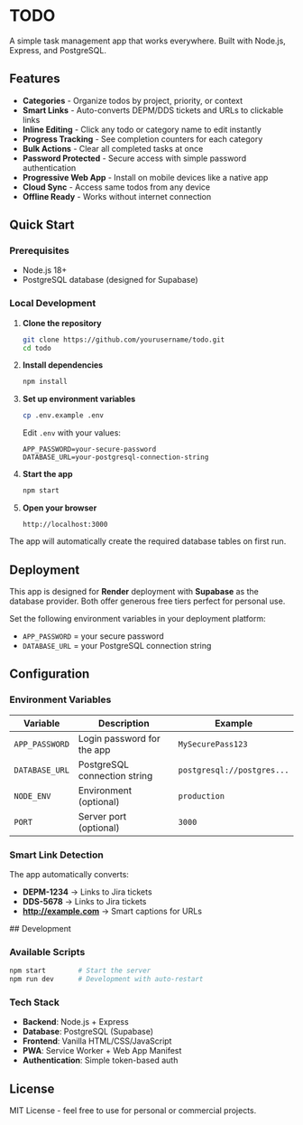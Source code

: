 # TODO

A simple task management app that works everywhere. Built with Node.js, Express, and PostgreSQL.

## Features

- **Categories** - Organize todos by project, priority, or context
- **Smart Links** - Auto-converts DEPM/DDS tickets and URLs to clickable links  
- **Inline Editing** - Click any todo or category name to edit instantly
- **Progress Tracking** - See completion counters for each category
- **Bulk Actions** - Clear all completed tasks at once
- **Password Protected** - Secure access with simple password authentication
- **Progressive Web App** - Install on mobile devices like a native app
- **Cloud Sync** - Access same todos from any device
- **Offline Ready** - Works without internet connection

## Quick Start

### Prerequisites
- Node.js 18+ 
- PostgreSQL database (designed for Supabase)

### Local Development

1. **Clone the repository**
   ```bash
   git clone https://github.com/yourusername/todo.git
   cd todo
   ```

2. **Install dependencies**
   ```bash
   npm install
   ```

3. **Set up environment variables**
   ```bash
   cp .env.example .env
   ```
   
   Edit `.env` with your values:
   ```env
   APP_PASSWORD=your-secure-password
   DATABASE_URL=your-postgresql-connection-string
   ```

4. **Start the app**
   ```bash
   npm start
   ```

5. **Open your browser**
   ```
   http://localhost:3000
   ```

The app will automatically create the required database tables on first run.

## Deployment

This app is designed for **Render** deployment with **Supabase** as the database provider. Both offer generous free tiers perfect for personal use.

Set the following environment variables in your deployment platform:
- `APP_PASSWORD` = your secure password  
- `DATABASE_URL` = your PostgreSQL connection string

## Configuration

### Environment Variables

| Variable | Description | Example |
|----------|-------------|---------|
| `APP_PASSWORD` | Login password for the app | `MySecurePass123` |
| `DATABASE_URL` | PostgreSQL connection string | `postgresql://postgres...` |
| `NODE_ENV` | Environment (optional) | `production` |
| `PORT` | Server port (optional) | `3000` |

### Smart Link Detection

The app automatically converts:
- **DEPM-1234** → Links to Jira tickets
- **DDS-5678** → Links to Jira tickets  
- **http://example.com** → Smart captions for URLs

##️ Development

### Available Scripts

```bash
npm start        # Start the server
npm run dev      # Development with auto-restart
```

### Tech Stack

- **Backend**: Node.js + Express
- **Database**: PostgreSQL (Supabase)
- **Frontend**: Vanilla HTML/CSS/JavaScript
- **PWA**: Service Worker + Web App Manifest
- **Authentication**: Simple token-based auth

## License

MIT License - feel free to use for personal or commercial projects.
